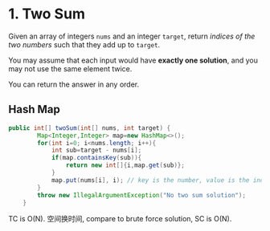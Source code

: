 # 1. Two Sum
Given an array of integers ```nums``` and an integer ```target```, return *indices of the two numbers* such that they add up to ```target```.

You may assume that each input would have **exactly one solution**, and you may not use the same element twice.

You can return the answer in any order.

## Hash Map
```java
public int[] twoSum(int[] nums, int target) {
        Map<Integer,Integer> map=new HashMap<>();
        for(int i=0; i<nums.length; i++){
            int sub=target - nums[i];
            if(map.containsKey(sub)){
                return new int[]{i,map.get(sub)};
            }
            map.put(nums[i], i); // key is the number, value is the index
        }
        throw new IllegalArgumentException("No two sum solution");
    }
```

TC is O(N). 空间换时间, compare to brute force solution, SC is O(N).